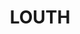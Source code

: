 ---
lastmod: '2025-04-06T06:05:20+00:00'
latitude: -30.205908
layout: suburb
longitude: 145.251371
postcode: '2840'
state: NSW
title: LOUTH
url: /nsw/louth/
---